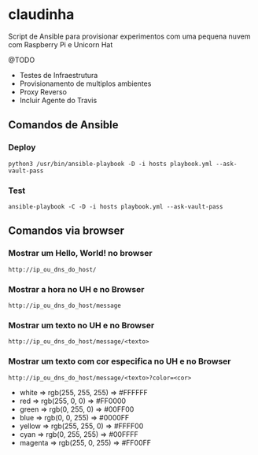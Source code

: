 # claudinha
Script de Ansible para provisionar experimentos com uma pequena nuvem com Raspberry Pi e Unicorn Hat

@TODO

- Testes de Infraestrutura
- Provisionamento de multiplos ambientes
- Proxy Reverso
- Incluir Agente do Travis


## Comandos de Ansible

### Deploy
`python3 /usr/bin/ansible-playbook -D -i hosts playbook.yml --ask-vault-pass`

### Test
`ansible-playbook -C -D -i hosts playbook.yml --ask-vault-pass`

## Comandos via browser

### Mostrar um Hello, World! no browser
`http://ip_ou_dns_do_host/`

### Mostrar a hora no UH e no Browser
`http://ip_ou_dns_do_host/message`

### Mostrar um texto no UH e no Browser
`http://ip_ou_dns_do_host/message/<texto>`

### Mostrar um texto com cor especifica no UH e no Browser

`http://ip_ou_dns_do_host/message/<texto>?color=<cor>`

- white => rgb(255, 255, 255) => #FFFFFF
- red => rgb(255, 0, 0) => #FF0000
- green => rgb(0, 255, 0) => #00FF00
- blue => rgb(0, 0, 255) => #0000FF
- yellow => rgb(255, 255, 0) => #FFFF00
- cyan => rgb(0, 255, 255) => #00FFFF
- magenta => rgb(255, 0, 255) => #FF00FF
